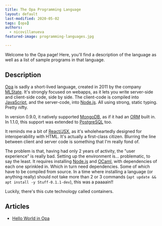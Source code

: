 ```yaml
---
title: The Opa Programming Language
layout: default
last-modified: 2020-05-02
tags: [opa]
authors:
  - nicovillanueva
featured-image: programming-languages.jpg

---
```


Welcome to the Opa page! Here, you'll find a description of the language as well as a list of sample programs in that language.

## Description

[Opa][1] is sadly a short-lived language, created in 2011 by the company [MLState][2].
It's strongly focused on webapps, as it lets you write server-side and client-side
code, side by side. The client-code is compiled into [JavaScript][3], and the server-code,
into [Node.js][4]. All using strong, static typing. Pretty nifty.

In version 0.9.0, it natively supported [MongoDB][5], as if it had an [ORM][6] built in.
In 1.1.0, this support was extended to [PostgreSQL][7] too.

It reminds me a bit of [React/JSX][9], as it's wholeheartedly designed for interoperability
with HTML. It's actually a first-class citizen. Blurring the line between client
and server code is something that I'm really fond of.

The problem is that, having had only 2 years of activity, the "user experience"
is really bad. Setting up the environment is... problematic, to say the least. It
requires installing [Node.js][4] and [OCaml][9], with dependencies of each one sprinkled in.
Which in turn need dependencies. Some of which have to be compiled from source.
In a time where installing a language (or anything really) should not take more
than 2 or 3 commands (`apt update && apt install -y Stuff-0.1.1-dev`), this was a
paaaain!!

Luckily, there's this cute technology called containers.

[1]: https://en.wikipedia.org/wiki/Opa_(programming_language)
[2]: https://www.crunchbase.com/organization/mlstate
[3]: https://en.wikipedia.org/wiki/JavaScript
[4]: https://en.wikipedia.org/wiki/Node.js
[5]: https://en.wikipedia.org/wiki/MongoDB
[6]: https://en.wikipedia.org/wiki/Object%E2%80%93relational_mapping
[7]: https://en.wikipedia.org/wiki/PostgreSQL
[8]: https://legacy.reactjs.org/docs/introducing-jsx.html
[9]: https://en.wikipedia.org/wiki/OCaml


## Articles

- [Hello World in Opa](https://sampleprograms.io/projects/hello-world/opa)